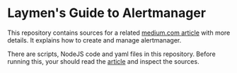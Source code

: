 # Laymen's Guide to Alertmanager 

This repository contains sources for a related [medium.com article](https://medium.com/p/5fa175dbf98b/edit) with more details. It explains how to create and manage alertmanager.

There are scripts, NodeJS code and yaml files in this repository. Before running this, your should read the [article](https://medium.com/p/5fa175dbf98b/edit) and inspect the sources. 
